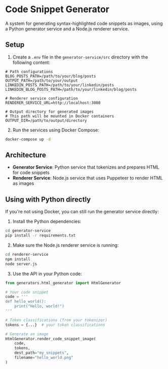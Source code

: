 # Code Snippet Generator

A system for generating syntax-highlighted code snippets as images, using a Python generator service and a Node.js renderer service.

## Setup

1. Create a `.env` file in the `generator-service/src` directory with the following content:
```
# Path configurations
BLOG_POSTS_PATH=/path/to/your/blog/posts
OUTPUT_PATH=/path/to/your/output
LINKEDIN_POSTS_PATH=/path/to/your/linkedin/posts
LINKEDIN_BLOG_POSTS_PATH=/path/to/your/linkedin/blog/posts

# Renderer service configuration
RENDERER_SERVICE_URL=http://localhost:3000

# Output directory for generated images
# This path will be mounted in Docker containers
OUTPUT_DIR=/path/to/output/directory
```

2. Run the services using Docker Compose:
```bash
docker-compose up -d
```

## Architecture

- **Generator Service**: Python service that tokenizes and prepares HTML for code snippets
- **Renderer Service**: Node.js service that uses Puppeteer to render HTML as images

## Using with Python directly

If you're not using Docker, you can still run the generator service directly:

1. Install the Python dependencies:
```bash
cd generator-service
pip install -r requirements.txt
```

2. Make sure the Node.js renderer service is running:
```bash
cd renderer-service
npm install
node server.js
```

3. Use the API in your Python code:
```python
from generators.html_generator import HtmlGenerator

# Your code snippet
code = '''
def hello_world():
    print("Hello, world!")
'''

# Token classifications (from your tokenizer)
tokens = {...}  # your token classifications

# Generate an image
HtmlGenerator.render_code_snippet_image(
    code, 
    tokens,
    dest_path="my_snippets",
    filename="hello_world.png"
)
```
